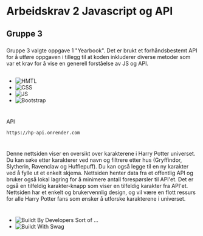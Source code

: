 # Arbeidskrav 2 Javascript og API
## Gruppe 3

### 
Gruppe 3 valgte oppgave 1 "Yearbook". Det er brukt et forhåndsbestemt API for å utføre oppgaven i tillegg til at koden inkluderer diverse metoder som var et 
krav for å vise en generell forståelse av JS og API. 

##
- ![HMTL](https://img.shields.io/badge/HTML5-E34F26?style=for-the-badge&logo=html5&logoColor=white)
- ![CSS](https://img.shields.io/badge/CSS-239120?&style=for-the-badge&logo=css3&logoColor=white)
- ![JS](https://img.shields.io/badge/JavaScript-F7DF1E?style=for-the-badge&logo=javascript&logoColor=black)
- ![Bootstrap](https://img.shields.io/badge/Bootstrap-563D7C?style=for-the-badge&logo=bootstrap&logoColor=white)

#
API
```
https://hp-api.onrender.com
```

#
Denne nettsiden viser en oversikt over karakterene i Harry Potter universet. 
Du kan søke etter karakterer ved navn og filtrere etter hus (Gryffindor, Slytherin, Ravenclaw og Hufflepuff). 
Du kan også legge til en ny karakter ved å fylle ut et enkelt skjema. 
Nettsiden henter data fra et offentlig API og bruker også lokal lagring for å minimere antall forespørsler til API'et. 
Det er også en tilfeldig karakter-knapp som viser en tilfeldig karakter fra API'et. 
Nettsiden har et enkelt og brukervennlig design, og vil være en flott ressurs for alle Harry Potter fans som ønsker å utforske karakterene i universet.
#
- ![Buildt By Developers](http://ForTheBadge.com/images/badges/built-by-developers.svg) Sort of ...
- ![Buildt With Swag](http://ForTheBadge.com/images/badges/built-with-swag.svg)




